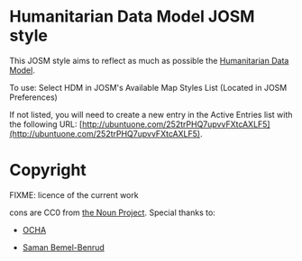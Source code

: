 # Humanitarian Data Model JOSM style

This JOSM style aims to reflect as much as possible the [Humanitarian Data Model](http://wiki.openstreetmap.org/wiki/Humanitarian_OSM_Tags).


To use: Select HDM in JOSM's Available Map Styles List (Located in JOSM Preferences)

If not listed, you will need to create a new entry in the Active Entries list with the following URL:
[http://ubuntuone.com/252trPHQ7upvvFXtcAXLF5](http://ubuntuone.com/252trPHQ7upvvFXtcAXLF5).



# Copyright

FIXME: licence of the current work

cons are CC0 from [the Noun Project](http://thenounproject.com).
Special thanks to:

- [OCHA](http://thenounproject.com/ochaavmu/)

- [Saman Bemel-Benrud](http://thenounproject.com/samanbb/)
